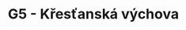---
title: G5 - Křesťanská výchova
subject: Křesťanská výchova
layout: subject
json_file: g5
summary: "Přehled všech témat pro křesťanská výchova v G5 popořadě:"
---